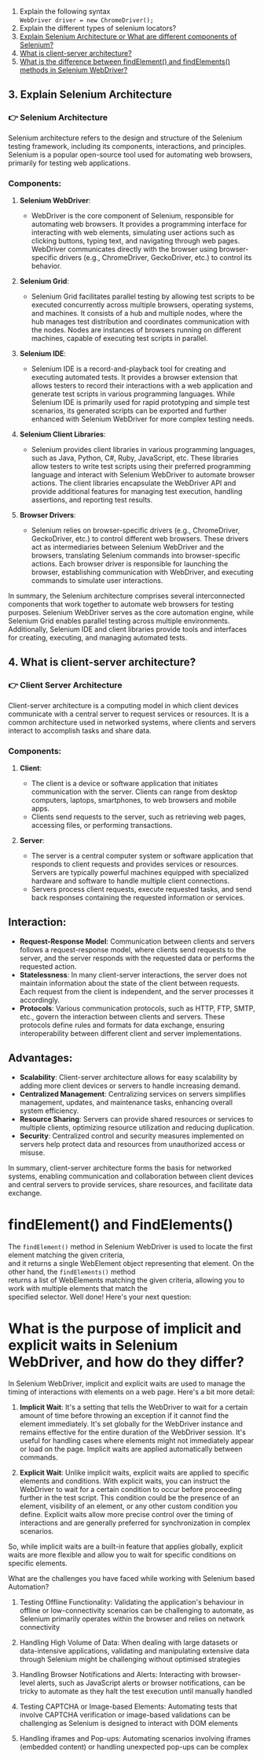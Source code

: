 1. Explain the following syntax  
`WebDriver driver = new ChromeDriver();`
2. Explain the different types of selenium locators?
3. [Explain Selenium Architecture or What are different components of Selenium?](#👉-selenium-architecture)
4. [What is client-server architecture?](#👉-client-server-architecture)
5. [What is the difference between findElement() and findElements() methods in Selenium WebDriver?](#👉-findElement()-FindElements())


## 3. Explain Selenium Architecture
### 👉 Selenium Architecture

Selenium architecture refers to the design and structure of the Selenium testing framework, including its components, interactions, and principles. Selenium is a popular open-source tool used for automating web browsers, primarily for testing web applications.

### Components:

1. **Selenium WebDriver**:  
   - WebDriver is the core component of Selenium, responsible for automating web browsers. It provides a programming interface for interacting with web elements, simulating user actions such as clicking buttons, typing text, and navigating through web pages. WebDriver communicates directly with the browser using browser-specific drivers (e.g., ChromeDriver, GeckoDriver, etc.) to control its behavior.

2. **Selenium Grid**:  
   - Selenium Grid facilitates parallel testing by allowing test scripts to be executed concurrently across multiple browsers, operating systems, and machines. It consists of a hub and multiple nodes, where the hub manages test distribution and coordinates communication with the nodes. Nodes are instances of browsers running on different machines, capable of executing test scripts in parallel.

3. **Selenium IDE**:  
   - Selenium IDE is a record-and-playback tool for creating and executing automated tests. It provides a browser extension that allows testers to record their interactions with a web application and generate test scripts in various programming languages. While Selenium IDE is primarily used for rapid prototyping and simple test scenarios, its generated scripts can be exported and further enhanced with Selenium WebDriver for more complex testing needs.

4. **Selenium Client Libraries**:  
   - Selenium provides client libraries in various programming languages, such as Java, Python, C#, Ruby, JavaScript, etc. These libraries allow testers to write test scripts using their preferred programming language and interact with Selenium WebDriver to automate browser actions. The client libraries encapsulate the WebDriver API and provide additional features for managing test execution, handling assertions, and reporting test results.

5. **Browser Drivers**:  
   - Selenium relies on browser-specific drivers (e.g., ChromeDriver, GeckoDriver, etc.) to control different web browsers. These drivers act as intermediaries between Selenium WebDriver and the browsers, translating Selenium commands into browser-specific actions. Each browser driver is responsible for launching the browser, establishing communication with WebDriver, and executing commands to simulate user interactions.

In summary, the Selenium architecture comprises several interconnected components that work together to automate web browsers for testing purposes. Selenium WebDriver serves as the core automation engine, while Selenium Grid enables parallel testing across multiple environments. Additionally, Selenium IDE and client libraries provide tools and interfaces for creating, executing, and managing automated tests.

## 4. What is client-server architecture?
### 👉 Client Server Architecture

Client-server architecture is a computing model in which client devices communicate with a central server to request services or resources. It is a common architecture used in networked systems, where clients and servers interact to accomplish tasks and share data.

### Components:

1. **Client**:
   - The client is a device or software application that initiates communication with the server. Clients can range from desktop computers, laptops, smartphones, to web browsers and mobile apps.
   - Clients send requests to the server, such as retrieving web pages, accessing files, or performing transactions.

2. **Server**:
   - The server is a central computer system or software application that responds to client requests and provides services or resources. Servers are typically powerful machines equipped with specialized hardware and software to handle multiple client connections.
   - Servers process client requests, execute requested tasks, and send back responses containing the requested information or services.

## Interaction:

- **Request-Response Model**: Communication between clients and servers follows a request-response model, where clients send requests to the server, and the server responds with the requested data or performs the requested action.
- **Statelessness**: In many client-server interactions, the server does not maintain information about the state of the client between requests. Each request from the client is independent, and the server processes it accordingly.
- **Protocols**: Various communication protocols, such as HTTP, FTP, SMTP, etc., govern the interaction between clients and servers. These protocols define rules and formats for data exchange, ensuring interoperability between different client and server implementations.

## Advantages:

- **Scalability**: Client-server architecture allows for easy scalability by adding more client devices or servers to handle increasing demand.
- **Centralized Management**: Centralizing services on servers simplifies management, updates, and maintenance tasks, enhancing overall system efficiency.
- **Resource Sharing**: Servers can provide shared resources or services to multiple clients, optimizing resource utilization and reducing duplication.
- **Security**: Centralized control and security measures implemented on servers help protect data and resources from unauthorized access or misuse.

In summary, client-server architecture forms the basis for networked systems, enabling communication and collaboration between client devices and central servers to provide services, share resources, and facilitate data exchange.

# findElement() and FindElements()
The `findElement()` method in Selenium WebDriver is used to locate the first element matching the given criteria,   
and it returns a single WebElement object representing that element. On the other hand, the `findElements()` method   
returns a list of WebElements matching the given criteria, allowing you to work with multiple elements that match the    
specified selector. Well done! Here's your next question:

# What is the purpose of implicit and explicit waits in Selenium WebDriver, and how do they differ?
In Selenium WebDriver, implicit and explicit waits are used to manage the timing of interactions with elements on a web page. 
Here's a bit more detail:

1. **Implicit Wait**: It's a setting that tells the WebDriver to wait for a certain amount of time before throwing an exception if it cannot find the element immediately. It's set globally for the WebDriver instance and remains effective for the entire duration of the WebDriver session. It's useful for handling cases where elements might not immediately appear or load on the page. Implicit waits are applied automatically between commands.

2. **Explicit Wait**: Unlike implicit waits, explicit waits are applied to specific elements and conditions. With explicit waits, you can instruct the WebDriver to wait for a certain condition to occur before proceeding further in the test script. This condition could be the presence of an element, visibility of an element, or any other custom condition you define. Explicit waits allow more precise control over the timing of interactions and are generally preferred for synchronization in complex scenarios.

So, while implicit waits are a built-in feature that applies globally, explicit waits are more flexible and allow you to wait for specific conditions on specific elements. 

What are the challenges you have faced while working with Selenium based Automation?

1) Testing Offline Functionality: Validating the application's behaviour in offline or low-connectivity scenarios can be challenging to automate, as Selenium primarily operates within the browser and relies on network connectivity

2) Handling High Volume of Data: When dealing with large datasets or data-intensive applications, validating and manipulating extensive data through Selenium might be challenging without optimised strategies

3) Handling Browser Notifications and Alerts: Interacting with browser-level alerts, such as JavaScript alerts or browser notifications, can be tricky to automate as they halt the test execution until manually handled

4) Testing CAPTCHA or Image-based Elements: Automating tests that involve CAPTCHA verification or image-based validations can be challenging as Selenium is designed to interact with DOM elements

5) Handling iframes and Pop-ups: Automating scenarios involving iframes (embedded content) or handling unexpected pop-ups can be complex
